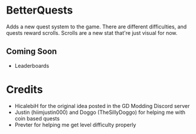 # BetterQuests

Adds a new quest system to the game. There are different difficulties, and quests reward scrolls. Scrolls are a new stat that're just visual for now.

## Coming Soon

- Leaderboards

# Credits

- HicalebiH for the original idea posted in the GD Modding Discord server
- Justin (hiimjustin000) and Doggo (TheSillyDoggo) for helping me with coin based quests
- Prevter for helping me get level difficulty properly
